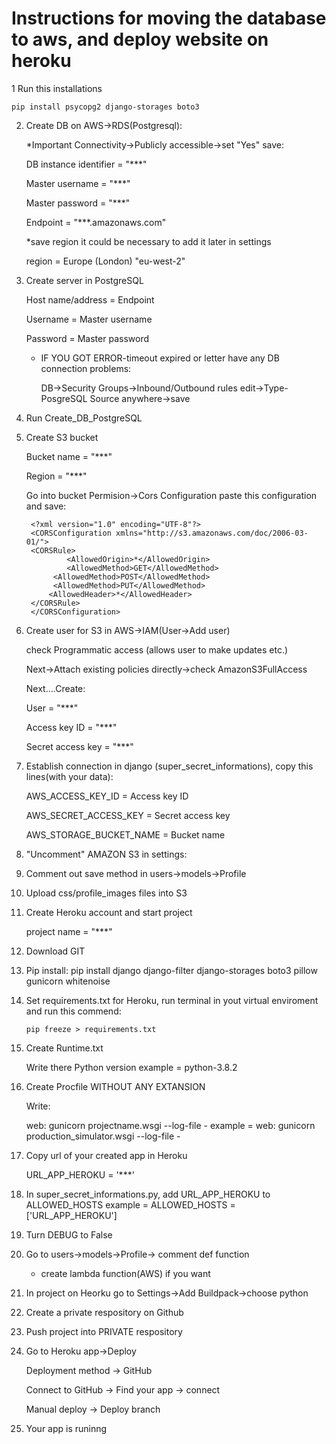 # Instructions for moving the database to aws, and deploy website on heroku  

1 Run this installations

	pip install psycopg2 django-storages boto3
2. Create DB on AWS->RDS(Postgresql):

	*Important Connectivity->Publicly accessible->set "Yes"
	save:
	
	DB instance identifier = "***"
	
	Master username = "***"
	
	Master password = "***"
	
	Endpoint = "***.amazonaws.com"
	
	*save region it could be necessary to add it later in settings
	
	region = Europe (London) "eu-west-2"
2. Create server in PostgreSQL

	Host name/address = Endpoint
	
	Username = Master username
	
	Password = Master password
	
	* IF YOU GOT ERROR-timeout expired or letter have any DB connection problems:
	
		DB->Security Groups->Inbound/Outbound rules edit->Type-PosgreSQL Source anywhere->save
3. Run Create_DB_PostgreSQL

4. Create S3 bucket

	Bucket name = "***"
	
	Region = "***"
	
	Go into bucket Permision->Cors Configuration paste this configuration and save:
	
		<?xml version="1.0" encoding="UTF-8"?>
		<CORSConfiguration xmlns="http://s3.amazonaws.com/doc/2006-03-01/">
		<CORSRule>
    			<AllowedOrigin>*</AllowedOrigin>
    			<AllowedMethod>GET</AllowedMethod>
   			 <AllowedMethod>POST</AllowedMethod>
   			 <AllowedMethod>PUT</AllowedMethod>
    		<AllowedHeader>*</AllowedHeader>
		</CORSRule>
		</CORSConfiguration>
7. Create user for S3 in AWS->IAM(User->Add user)

	check Programmatic access (allows user to make updates etc.)
	
	Next->Attach existing policies directly->check AmazonS3FullAccess
	
	Next....Create:
	
	User = "***"
		
	Access key ID = "***"
		
	Secret access key = "***"
	
8. Establish connection in django (super_secret_informations), copy this lines(with your data):

	AWS_ACCESS_KEY_ID = Access key ID
	
	AWS_SECRET_ACCESS_KEY = Secret access key
	
	AWS_STORAGE_BUCKET_NAME = Bucket name
	
9. "Uncomment" AMAZON S3 in settings:
		
11. Comment out save method in users->models->Profile

12. Upload css/profile_images files into S3

13. Create Heroku account and start project

	project name = "***"
	
14. Download GIT

16. Pip install:
	pip install django django-filter django-storages boto3 pillow gunicorn whitenoise
	
17. Set requirements.txt for Heroku, run terminal in yout virtual enviroment and run this commend:

		pip freeze > requirements.txt
		
18. Create Runtime.txt

	Write there Python version example = python-3.8.2
	
19. Create Procfile WITHOUT ANY EXTANSION	

	Write: 

	web: gunicorn projectname.wsgi --log-file -
	example = web: gunicorn production_simulator.wsgi --log-file -
		
20. Copy url of your created app in Heroku

	URL_APP_HEROKU = '***'

21. In super_secret_informations.py, add URL_APP_HEROKU to ALLOWED_HOSTS
	example = ALLOWED_HOSTS = ['URL_APP_HEROKU'] 
	
22. Turn DEBUG to False

23. Go to users->models->Profile-> comment def function

	* create lambda function(AWS) if you want
	
24. In project on Heorku go to Settings->Add Buildpack->choose python
	
27. Create a private respository on Github

28. Push project into PRIVATE respository

29. Go to Heroku app->Deploy

	Deployment method -> GitHub
	
	Connect to GitHub -> Find your app -> connect
	
	Manual deploy -> Deploy branch
	
30. Your app is runinng


